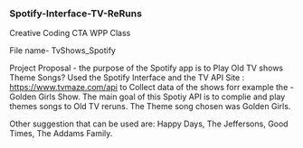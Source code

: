 ### Spotify-Interface-TV-ReRuns
Creative Coding CTA WPP Class

File name- TvShows_Spotify

Project Proposal - the purpose of the Spotify app is to Play Old TV shows Theme Songs? 
Used the Spotify Interface and the TV API Site : https://www.tvmaze.com/api to Collect data of the shows forr example the - Golden Girls Show.
The main goal of this Spotiy API is to complie and play themes songs to Old TV reruns. The Theme song chosen was Golden Girls.

Other suggestion that can be used are: Happy Days, The Jeffersons, Good Times, The Addams Family.
